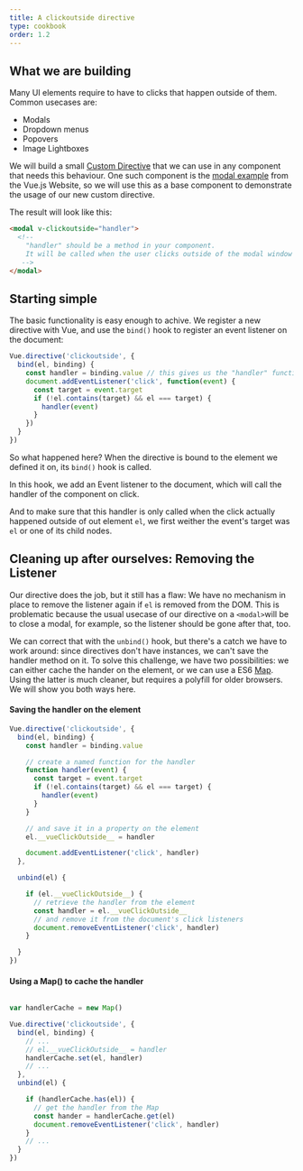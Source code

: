 ```yaml
---
title: A clickoutside directive
type: cookbook
order: 1.2
---
```


## What we are building

Many UI elements require to have to clicks that happen outside of them. Common usecases are:

* Modals
* Dropdown menus
* Popovers
* Image Lightboxes

We will build a small [Custom Directive](https://vuejs.org/v2/guide/custom-directive.html) that we can use in any component that needs this behaviour. One such component is the [modal example](https://vuejs.org/v2/examples/modal.html) from the Vue.js Website, so we will use this as a base component to demonstrate the usage of our new custom directive.

The result will look like this:

``` html
<modal v-clickoutside="handler">
  <!--  
    "handler" should be a method in your component.
    It will be called when the user clicks outside of the modal window
   -->
</modal>
```

## Starting simple

The basic functionality is easy enough to achive. We register a new directive with Vue, and use
the `bind()` hook to register an event listener on the document:

```JavaScript
Vue.directive('clickoutside', {
  bind(el, binding) {
    const handler = binding.value // this gives us the "handler" function the component passed to the directive.
    document.addEventListener('click', function(event) {
      const target = event.target
      if (!el.contains(target) && el === target) {
        handler(event)
      }
    })
  }
})
```

So what happened here? When the directive is bound to the element we defined it on, its `bind()` hook is called.

In this hook, we add an Event listener to the document, which will call the handler of the component on click.

And to make sure that this handler is only called when the click actually happened outside of out element `el`, we first weither the event's target was `el` or one of its child nodes.

## Cleaning up after ourselves: Removing the Listener

Our directive does the job, but it still has a flaw: We have no mechanism in place to remove the listener again if `el` is removed from the DOM. This is problematic because the usual usecase of our directive on a `<modal>`will be to close a modal, for example, so the listener should be gone after that, too.

We can correct that with the `unbind()` hook, but there's a catch we have to work around: since directives don't have instances, we can't save the handler method on it. To solve this challenge, we have two possibilities: we can either cache the hander on the element, or we can use a ES6 [Map](https://developer.mozilla.org/de/docs/Web/JavaScript/Reference/Global_Objects/Map). Using the latter is much cleaner, but requires a polyfill for older browsers. We will show you both ways here.

#### Saving the handler on the element

```JavaScript
Vue.directive('clickoutside', {
  bind(el, binding) {
    const handler = binding.value

    // create a named function for the handler
    function handler(event) {
      const target = event.target
      if (!el.contains(target) && el === target) {
        handler(event)
      }
    }

    // and save it in a property on the element
    el.__vueClickOutside__ = handler

    document.addEventListener('click', handler)
  },

  unbind(el) {

    if (el.__vueClickOutside__) {
      // retrieve the handler from the element
      const handler = el.__vueClickOutside__
      // and remove it from the document's click listeners
      document.removeEventListener('click', handler)
    }

  }
})
```

#### Using a Map() to cache the handler

```JavaScript

var handlerCache = new Map()

Vue.directive('clickoutside', {
  bind(el, binding) {
    // ...
    // el.__vueClickOutside__ = handler
    handlerCache.set(el, handler)
    // ...
  },
  unbind(el) {

    if (handlerCache.has(el)) {
      // get the handler from the Map
      const hander = handlerCache.get(el)
      document.removeEventListener('click', handler)
    }
    // ...
  }
})
```
